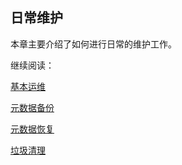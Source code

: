 ## 日常维护

本章主要介绍了如何进行日常的维护工作。

继续阅读：

[基本运维](basic_ops.cn.md)

[元数据备份](metadata_backup.cn.md)

[元数据恢复](metadata_restore.cn.md)

[垃圾清理](storage_cleanup.cn.md)